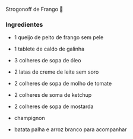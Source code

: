 Strogonoff de Frango :chicken:

### Ingredientes

- 1 queijo de peito de frango sem pele

- 1 tablete de caldo de galinha

- 3 colheres de sopa de óleo

- 2 latas de creme de leite sem soro

- 2 colheres de sopa de molho de tomate

- 2 colheres de soma de ketchup

- 2 colheres de sopa de mostarda

- champignon

- batata palha e arroz branco para acompanhar



